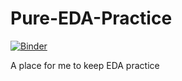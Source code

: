 # Pure-EDA-Practice

[![Binder](https://mybinder.org/badge_logo.svg)](https://mybinder.org/v2/gh/RJBraith/Pure-EDA-Practice/HEAD)

A place for me to keep EDA practice
